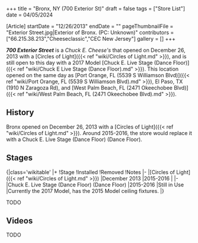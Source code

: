 +++
title = "Bronx, NY (700 Exterior St)"
draft = false
tags = ["Store List"]
date = 04/05/2024

[Article]
startDate = "12/26/2013"
endDate = ""
pageThumbnailFile = "Exterior Street.jpg|Exterior of Bronx. (PC: Unknown)"
contributors = ["66.215.38.213","Cheeseclassic","CEC New Jersey"]
gallery = []
+++

<b><i>700 Exterior Street</b></i> is a <i>Chuck E. Cheese's</i> that opened on December 26, 2013 with a [Circles of Light]({{< ref "wiki/Circles of Light.md" >}}), and is still open to this day with a 2017 Model [Chuck E. Live Stage (Dance Floor)]({{< ref "wiki/Chuck E Live Stage (Dance Floor).md" >}}). This location opened on the same day as [Port Orange, FL (5539 S Williamson Blvd)]({{< ref "wiki/Port Orange, FL (5539 S Williamson Blvd).md" >}}), El Paso, TX (1910 N Zaragoza Rd), and [West Palm Beach, FL (2471 Okeechobee Blvd)]({{< ref "wiki/West Palm Beach, FL (2471 Okeechobee Blvd).md" >}}).
<h2> History </h2>
Bronx opened on December 26, 2013 with a [Circles of Light]({{< ref "wiki/Circles of Light.md" >}}). Around 2015-2016, the store would replace it with a  Chuck E. Live Stage (Dance Floor) (Dance Floor).

<h2> Stages </h2>
{|class='wikitable'
|+
!Stage
!Installed
!Removed
!Notes
|-
|[Circles of Light]({{< ref "wiki/Circles of Light.md" >}})
|December 2013
|2015-2016
|
|-
|Chuck E. Live Stage (Dance Floor) (Dance Floor)
|2015-2016
|Still in Use
|Currently the 2017 Model, has the 2015 Model ceiling fixtures.
|}


TODO
<h2> Videos </h2>
TODO